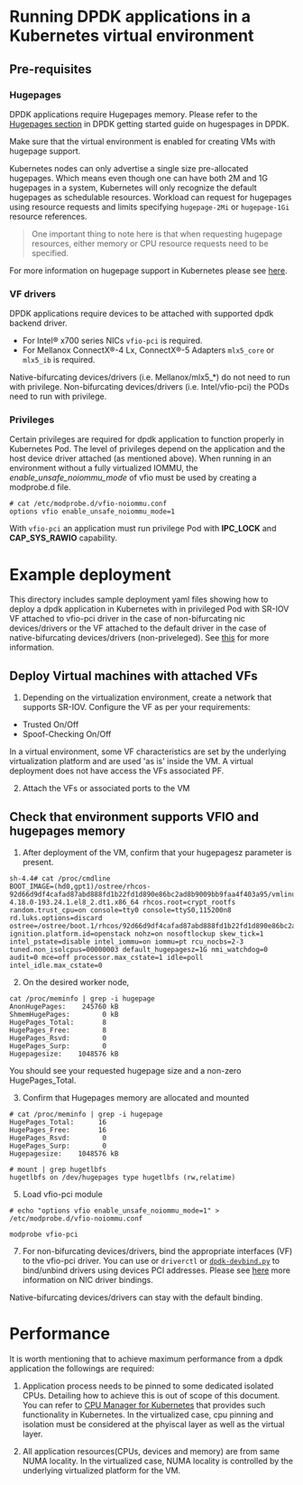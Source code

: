 # Running DPDK applications in a Kubernetes virtual environment

## Pre-requisites

### Hugepages
DPDK applications require Hugepages memory. Please refer to the [Hugepages section](http://doc.dpdk.org/guides/linux_gsg/sys_reqs.html#use-of-hugepages-in-the-linux-environment) in DPDK getting started guide on hugespages in DPDK.

Make sure that the virtual environment is enabled for creating VMs with hugepage support.  

Kubernetes nodes can only advertise a single size pre-allocated hugepages. Which means even though one can have both 2M and 1G hugepages in a system, Kubernetes will only recognize the default hugepages as schedulable resources. Workload can request for hugepages using resource requests and limits specifying `hugepage-2Mi` or `hugepage-1Gi` resource references.

> One important thing to note here is that when requesting hugepage resources, either memory or CPU resource requests need to be specified.

For more information on hugepage support in Kubernetes please see [here](https://kubernetes.io/docs/tasks/manage-hugepages/scheduling-hugepages/).


### VF drivers
DPDK applications require devices to be attached with supported dpdk backend driver.
* For Intel® x700 series NICs `vfio-pci` is required.
* For Mellanox ConnectX®-4 Lx, ConnectX®-5 Adapters `mlx5_core` or `mlx5_ib` is required.

Native-bifurcating devices/drivers (i.e. Mellanox/mlx5_*) do not need to run with privilege.  Non-bifurcating devices/drivers (i.e. Intel/vfio-pci) the PODs need to run with privilege.  

### Privileges 
Certain privileges are required for dpdk application to function properly in Kubernetes Pod. The level of privileges depend on the application and the host device driver attached (as mentioned above).  When running in an environment without a fully virtualized IOMMU, the *enable_unsafe_noiommu_mode* of vfio must be used by creating a modprobe.d file.

````
# cat /etc/modprobe.d/vfio-noiommu.conf
options vfio enable_unsafe_noiommu_mode=1
````

With `vfio-pci` an application must run privilege Pod with  **IPC_LOCK** and **CAP_SYS_RAWIO** capability.

# Example deployment
This directory includes sample deployment yaml files showing how to deploy a dpdk application in Kubernetes with in privileged Pod with SR-IOV VF attached to vfio-pci driver in the case of non-bifurcating nic devices/drivers or the VF attached to the default driver in the case of native-bifurcating devices/drivers (non-priveleged).  See [this](https://doc.dpdk.org/guides/howto/flow_bifurcation.html) for more information.

## Deploy Virtual machines with attached VFs

1. Depending on the virtualization environment, create a network that supports SR-IOV.  Configure the VF as per your requirements:
- Trusted On/Off
- Spoof-Checking On/Off

In a virtual environment, some VF characteristics are set by the underlying virtualization platform and are used 'as is' inside the VM.  A virtual deployment does not have access the VFs associated PF.

2. Attach the VFs or associated ports to the VM

## Check that environment supports VFIO and hugepages memory

1.  After deployment of the VM, confirm that your hugepagesz parameter is present. 
````
sh-4.4# cat /proc/cmdline 
BOOT_IMAGE=(hd0,gpt1)/ostree/rhcos-92d66d9df4cafad87abd888fd1b22fd1d890e86bc2ad8b9009bb9faa4f403a95/vmlinuz-4.18.0-193.24.1.el8_2.dt1.x86_64 rhcos.root=crypt_rootfs random.trust_cpu=on console=tty0 console=ttyS0,115200n8 rd.luks.options=discard ostree=/ostree/boot.1/rhcos/92d66d9df4cafad87abd888fd1b22fd1d890e86bc2ad8b9009bb9faa4f403a95/0 ignition.platform.id=openstack nohz=on nosoftlockup skew_tick=1 intel_pstate=disable intel_iommu=on iommu=pt rcu_nocbs=2-3 tuned.non_isolcpus=00000003 default_hugepagesz=1G nmi_watchdog=0 audit=0 mce=off processor.max_cstate=1 idle=poll intel_idle.max_cstate=0
````
2. On the desired worker node, 

````
cat /proc/meminfo | grep -i hugepage
AnonHugePages:    245760 kB
ShmemHugePages:        0 kB
HugePages_Total:       8
HugePages_Free:        8
HugePages_Rsvd:        0
HugePages_Surp:        0
Hugepagesize:    1048576 kB
````
You should see your requested hugepage size and a non-zero HugePages_Total.

3. Confirm that Hugepages memory are allocated and mounted
```
# cat /proc/meminfo | grep -i hugepage
HugePages_Total:      16
HugePages_Free:       16
HugePages_Rsvd:        0
HugePages_Surp:        0
Hugepagesize:    1048576 kB

# mount | grep hugetlbfs
hugetlbfs on /dev/hugepages type hugetlbfs (rw,relatime)

```

5. Load vfio-pci module

````
# echo "options vfio enable_unsafe_noiommu_mode=1" > /etc/modprobe.d/vfio-noiommu.conf
````

```
modprobe vfio-pci
```

7. For non-bifurcating devices/drivers, bind the appropriate interfaces (VF) to the vfio-pci driver.  You can use or `driverctl` or [`dpdk-devbind.py`](https://github.com/DPDK/dpdk/blob/master/usertools/dpdk-devbind.py) to bind/unbind drivers using devices PCI addresses. Please see [here](https://dpdk-guide.gitlab.io/dpdk-guide/setup/binding.html) more information on NIC driver bindings.

Native-bifurcating devices/drivers can stay with the default binding.

# Performance
It is worth mentioning that to achieve maximum performance from a dpdk application the followings are required:

1. Application process needs to be pinned to some dedicated isolated CPUs. Detailing how to achieve this is out of scope of this document. You can refer to [CPU Manager for Kubernetes](https://github.com/intel/CPU-Manager-for-Kubernetes) that provides such functionality in Kubernetes.  In the virtualized case, cpu pinning and isolation must be considered at the phyiscal layer as well as the virtual layer.

2. All application resources(CPUs, devices and memory) are from same NUMA locality.  In the virtualized case, NUMA locality is controlled by the underlying virtualized platform for the VM.

